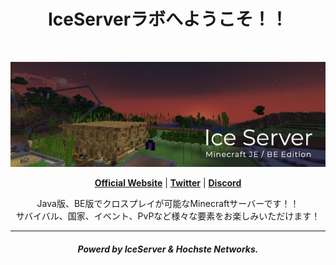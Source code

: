 
<h1 align="center">IceServerラボへようこそ！！</h1>

<br>

<p align="center">
  <a href="https://www.iceserver.jp/"><img src="banner.jpg" alt="Banner" width="600px"></a>
</p>

<p align="center">
  <strong><a href="https://www.iceserver.jp/">Official Website</a></strong> |
  <strong><a href="https://twitter.com/IceServerMC">Twitter</a></strong> |
  <strong><a href="https://discord.gg/B4SYTyW">Discord</a></strong>
</p>

<p align="center">
  Java版、BE版でクロスプレイが可能なMinecraftサーバーです！！<br>
  サバイバル、国家、イベント、PvPなど様々な要素をお楽しみいただけます！
</p>

-----

<h5 align="center">Powerd by IceServer & Hochste Networks.</h5>
